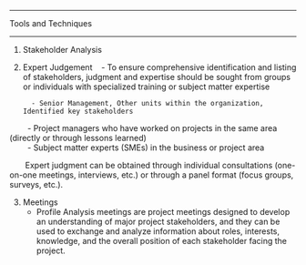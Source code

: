 
******
Tools and Techniques
******

1. Stakeholder Analysis
2. Expert Judgement
    - To ensure comprehensive identification and listing of stakeholders, judgment and expertise should be sought 
      from groups or individuals with specialized training or subject matter expertise
      
         - Senior Management, Other units within the organization, Identified key stakeholders        
         - Project managers who have worked on projects in the same area (directly or through lessons learned)        
         - Subject matter experts (SMEs) in the business or project area
        
        Expert judgment can be obtained through individual consultations (one-on-one meetings, interviews, etc.) or
        through a panel format (focus groups, surveys, etc.).        
 
3. Meetings
    - Profile Analysis meetings are project meetings designed to develop an understanding of major project stakeholders,
      and they can be used to exchange and analyze information about roles, interests, knowledge, and the 
      overall position of each stakeholder facing the project.
